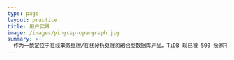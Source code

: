 ```yaml
---
type: page
layout: practice
title: 用户实践
image: /images/pingcap-opengraph.jpg
summary: >-
  作为一款定位于在线事务处理/在线分析处理的融合型数据库产品，TiDB 现已被 500 余家不同行业的领先企业应用在实际生产环境。
---
```


